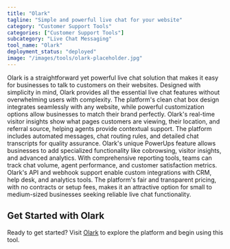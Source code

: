 ```yaml
---
title: "Olark"
tagline: "Simple and powerful live chat for your website"
category: "Customer Support Tools"
categories: ["Customer Support Tools"]
subcategory: "Live Chat Messaging"
tool_name: "Olark"
deployment_status: "deployed"
image: "/images/tools/olark-placeholder.jpg"
---
```

Olark is a straightforward yet powerful live chat solution that makes it easy for businesses to talk to customers on their websites. Designed with simplicity in mind, Olark provides all the essential live chat features without overwhelming users with complexity. The platform's clean chat box design integrates seamlessly with any website, while powerful customization options allow businesses to match their brand perfectly. Olark's real-time visitor insights show what pages customers are viewing, their location, and referral source, helping agents provide contextual support. The platform includes automated messages, chat routing rules, and detailed chat transcripts for quality assurance. Olark's unique PowerUps feature allows businesses to add specialized functionality like cobrowsing, visitor insights, and advanced analytics. With comprehensive reporting tools, teams can track chat volume, agent performance, and customer satisfaction metrics. Olark's API and webhook support enable custom integrations with CRM, help desk, and analytics tools. The platform's fair and transparent pricing, with no contracts or setup fees, makes it an attractive option for small to medium-sized businesses seeking reliable live chat functionality.
## Get Started with Olark

Ready to get started? Visit [Olark](https://olark.com) to explore the platform and begin using this tool.
